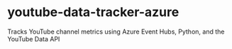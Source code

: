 # youtube-data-tracker-azure
Tracks YouTube channel metrics using Azure Event Hubs, Python, and the YouTube Data API
